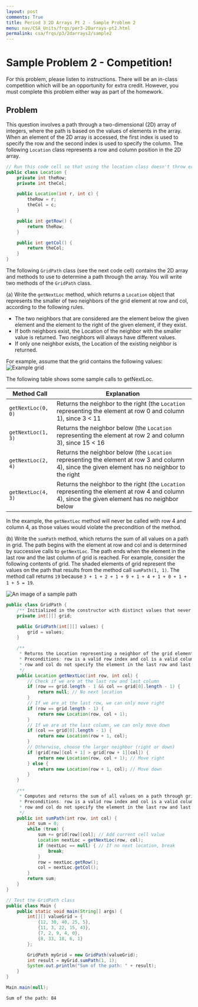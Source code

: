 ```yaml
---
layout: post
comments: True
title: Period 3 2D Arrays Pt 2 - Sample Problem 2
menu: nav/CSA_Units/frqs/per3-2Darrays-pt2.html
permalink: csa/frqs/p3/2darrays2/sample2
---
```


# Sample Problem 2 - Competition!

For this problem, please listen to instructions. There will be an in-class competition which will be an opportunity for extra credit. However, you must complete this problem either way as part of the homework.

## Problem

This question involves a path through a two-dimensional (2D) array of integers, where the path is based on the values of elements in the array. When an element of the 2D array is accessed, the first index is used to specify the row and the second index is used to specify the column. The following `Location` class represents a row and column position in the 2D array.


```Java
// Run this code cell so that using the location class doesn't throw errors in future code cells!
public class Location {
    private int theRow;
    private int theCol;

    public Location(int r, int c) {
        theRow = r;
        theCol = c;
    }

    public int getRow() {
        return theRow;
    }

    public int getCol() {
        return theCol;
    }
}
```

The following `GridPath` class (see the next code cell) contains the 2D array and methods to use to determine a path through the array. You will write two methods of the `GridPath` class.

(a) Write the `getNextLoc` method, which returns a `Location` object that represents the smaller of two neighbors of the grid element at row and col, according to the following rules.
- The two neighbors that are considered are the element below the given element and the
element to the right of the given element, if they exist.
- If both neighbors exist, the Location of the neighbor with the smaller value is
returned. Two neighbors will always have different values.
- If only one neighbor exists, the Location of the existing neighbor is returned.

For example, assume that the grid contains the following values:
![Example grid](https://i.ibb.co/8BFKvYS/image.png)

The following table shows some sample calls to getNextLoc.

| Method Call | Explanation |
| ----------- | ----------- |
| `getNextLoc(0, 0)` | Returns the neighbor to the right (the `Location` representing the element at row 0 and column 1), since 3 < 11 |
| `getNextLoc(1, 3)` | Returns the neighbor below (the `Location` representing the element at row 2 and column 3), since 15 < 16 |
| `getNextLoc(2, 4)` | Returns the neighbor below (the `Location` representing the element at row 3 and column 4), since the given element has no neighbor to the right |
| `getNextLoc(4, 3)` | Returns the neighbor to the right (the `Location` representing the element at row 4 and column 4), since the given element has no neighbor below |

In the example, the `getNextLoc` method will never be called with row 4 and column 4, as
those values would violate the precondition of the method.

(b) Write the `sumPath` method, which returns the sum of all values on a path in grid. The path
begins with the element at row and col and is determined by successive calls to `getNextLoc`.
The path ends when the element in the last row and the last column of grid is reached.
For example, consider the following contents of grid. The shaded elements of grid represent the
values on the path that results from the method call `sumPath(1, 1)`. The method call returns `19`
because `3 + 1 + 2 + 1 + 9 + 1 + 4 + 1 + 0 + 1 + 1 + 5 = 19`.

![An image of a sample path](https://i.ibb.co/bKjbkwV/image.png)


```Java
public class GridPath {
    /** Initialized in the constructor with distinct values that never change */
    private int[][] grid;

    public GridPath(int[][] values) {
        grid = values;
    }

    /**
     * Returns the Location representing a neighbor of the grid element at row and col.
     * Preconditions: row is a valid row index and col is a valid column index in grid.
     * row and col do not specify the element in the last row and last column of grid.
     */
    public Location getNextLoc(int row, int col) {
        // Check if we are at the last row and last column
        if (row == grid.length - 1 && col == grid[0].length - 1) {
            return null; // No next location
        }
        // If we are at the last row, we can only move right
        if (row == grid.length - 1) {
            return new Location(row, col + 1);
        }
        // If we are at the last column, we can only move down
        if (col == grid[0].length - 1) {
            return new Location(row + 1, col);
        }
        // Otherwise, choose the larger neighbor (right or down)
        if (grid[row][col + 1] > grid[row + 1][col]) {
            return new Location(row, col + 1); // Move right
        } else {
            return new Location(row + 1, col); // Move down
        }
    }

    /**
     * Computes and returns the sum of all values on a path through grid.
     * Preconditions: row is a valid row index and col is a valid column index in grid.
     * row and col do not specify the element in the last row and last column of grid.
     */
    public int sumPath(int row, int col) {
        int sum = 0;
        while (true) {
            sum += grid[row][col]; // Add current cell value
            Location nextLoc = getNextLoc(row, col);
            if (nextLoc == null) { // If no next location, break
                break;
            }
            row = nextLoc.getRow();
            col = nextLoc.getCol();
        }
        return sum;
    }
}

// Test the GridPath class
public class Main {
    public static void main(String[] args) {
        int[][] valueGrid = {
            {12, 30, 40, 25, 5},
            {11, 3, 22, 15, 43},
            {7, 2, 9, 4, 0},
            {8, 33, 18, 6, 1}
        };

        GridPath myGrid = new GridPath(valueGrid);
        int result = myGrid.sumPath(1, 1);
        System.out.println("Sum of the path: " + result);
    }
}

Main.main(null);
```

    Sum of the path: 84



```Java

```
